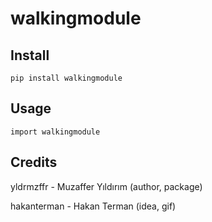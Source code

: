 # walkingmodule

## Install
    pip install walkingmodule

## Usage

    import walkingmodule


## Credits
yldrmzffr - Muzaffer Yıldırım (author, package)

hakanterman - Hakan Terman (idea, gif)
